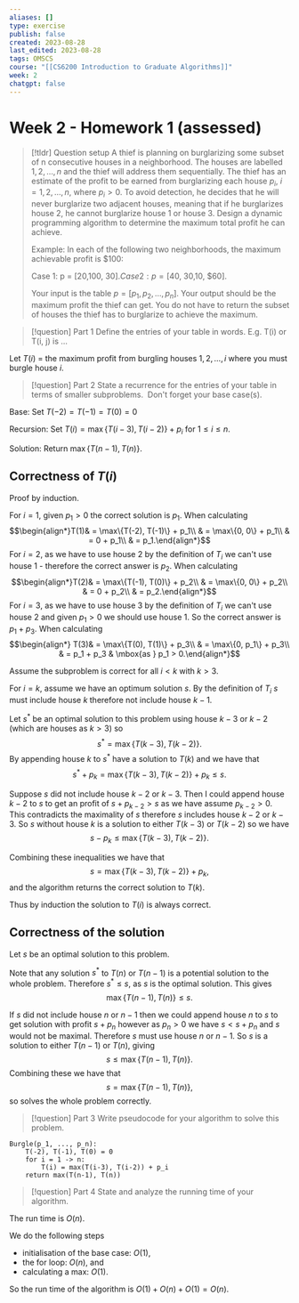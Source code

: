 ```yaml
---
aliases: []
type: exercise
publish: false
created: 2023-08-28
last_edited: 2023-08-28
tags: OMSCS
course: "[[CS6200 Introduction to Graduate Algorithms]]"
week: 2
chatgpt: false
---
```

# Week 2 - Homework 1 (assessed)

>[!tldr] Question setup
>A thief is planning on burglarizing some subset of n consecutive houses in a neighborhood. The houses are labelled $1, 2, \ldots, n$ and the thief will address them sequentially. The thief has an estimate of the profit to be earned from burglarizing each house $p_i$, $i = 1, 2, \ldots, n$, where $p_i > 0$. To avoid detection, he decides that he will never burglarize two adjacent houses, meaning that if he burglarizes house 2, he cannot burglarize house 1 or house 3. Design a dynamic programming algorithm to determine the maximum total profit he can achieve.
> 
> Example: In each of the following two neighborhoods, the maximum achievable profit is $100:
> 
> Case 1: p = [$20, $100, $30].  
> Case 2: p = [$40, $30, $10, $60].
> 
> Your input is the table $p = [p_1, p_2, \ldots , p_n]$. Your output should be the maximum profit the thief can get. You do not have to return the subset of houses the thief has to burglarize to achieve the maximum.

> [!question] Part 1
> Define the entries of your table in words. E.g. T(i) or T(i, j) is ...

Let $T(i)$ = the maximum profit from burgling houses $1, 2, \ldots, i$ where you must burgle house $i$.

> [!question] Part 2
> State a recurrence for the entries of your table in terms of smaller subproblems.  Don't forget your base case(s).

Base: Set $T(-2) = T(-1) = T(0) = 0$

Recursion: Set $T(i) = \max\{T(i-3), T(i-2)\} + p_i$ for $1 \leq i \leq n$.

Solution: Return $\max\{T(n-1), T(n)\}$.

## Correctness of $T(i)$

Proof by induction.

For $i = 1$, given $p_1 > 0$ the correct solution is $p_1$. When calculating 
$$\begin{align*}T(1)& = \max\{T(-2), T(-1)\} + p_1\\ & = \max\{0, 0\} + p_1\\ & = 0 + p_1\\ & = p_1.\end{align*}$$
For $i=2$, as we have to use house $2$ by the definition of $T_i$ we can't use house $1$ - therefore the correct answer is $p_2$. When calculating
$$\begin{align*}T(2)& = \max\{T(-1), T(0)\} + p_2\\ & = \max\{0, 0\} + p_2\\ & = 0 + p_2\\ & = p_2.\end{align*}$$
For $i = 3$, as we have to use house $3$ by the definition of $T_i$ we can't use house $2$ and given $p_1 > 0$ we should use house $1$. So the correct answer is $p_1 + p_3$. When calculating
$$\begin{align*} T(3)& = \max\{T(0), T(1)\} + p_3\\ & = \max\{0, p_1\} + p_3\\ & = p_1 + p_3 & \mbox{as } p_1 > 0.\end{align*}$$

Assume the subproblem is correct for all $i < k$ with $k > 3$. 

For $i = k$, assume we have an optimum solution $s$. By the definition of $T_i$ $s$ must include house $k$ therefore not include house $k-1$. 

Let $s^{\ast}$ be an optimal solution to this problem using house $k-3$ or $k-2$ (which are houses as $k > 3$) so 
$$s^{\ast} = \max\{T(k-3), T(k-2)\}.$$
By appending house $k$ to $s^{\ast}$ have a solution to $T(k)$ and we have that
$$s^{\ast} + p_k = \max\{T(k-3), T(k-2)\} + p_k \leq s.$$

Suppose $s$ did not include house $k-2$ or $k-3$. Then I could append house $k-2$ to $s$ to get an profit of $s + p_{k-2} > s$ as we have assume $p_{k-2} > 0$. This contradicts the maximality of $s$ therefore $s$ includes house $k-2$ or $k-3$. So $s$ without house $k$ is a solution to either $T(k-3)$ or $T(k-2)$ so we have
$$ s - p_k \leq \max\{T(k-3), T(k-2)\}.$$

Combining these inequalities we have that
$$s = \max\{T(k-3), T(k-2)\} + p_k,$$
and the algorithm returns the correct solution to $T(k)$.

Thus by induction the solution to $T(i)$ is always correct.

## Correctness of the solution

Let $s$ be an optimal solution to this problem.

Note that any solution $s^{\ast}$ to $T(n)$ or $T(n-1)$ is a potential solution to the whole problem. Therefore $s^{\ast} \leq s$, as $s$ is the optimal solution. This gives
$$\max\{T(n-1), T(n)\} \leq s.$$

If $s$ did not include house $n$ or $n-1$ then we could append house $n$ to $s$ to get solution with profit $s + p_n$ however as $p_n > 0$ we have $s < s + p_n$ and $s$ would not be maximal. Therefore $s$ must use house $n$ or $n-1$. So $s$ is a solution to either $T(n-1)$ or $T(n)$, giving
$$s \leq \max\{T(n-1), T(n)\}.$$
Combining these we have that
$$s = \max\{T(n-1), T(n)\},$$
so solves the whole problem correctly. 

> [!question] Part 3
> Write pseudocode for your algorithm to solve this problem.

```psudocode
Burgle(p_1, ..., p_n):
	T(-2), T(-1), T(0) = 0
	for i = 1 -> n:
		T(i) = max(T(i-3), T(i-2)) + p_i
	return max(T(n-1), T(n))
```

> [!question] Part 4
> State and analyze the running time of your algorithm.

The run time is $O(n)$.

We do the following steps 
- initialisation of the base case: $O(1)$,
- the for loop: $O(n)$, and
- calculating a max: $O(1)$.

So the run time of the algorithm is $O(1) + O(n) + O(1) = O(n)$.